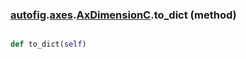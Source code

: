 ### [autofig](autofig.md).[axes](autofig.axes.md).[AxDimensionC](autofig.axes.AxDimensionC.md).to_dict (method)


```py

def to_dict(self)

```



